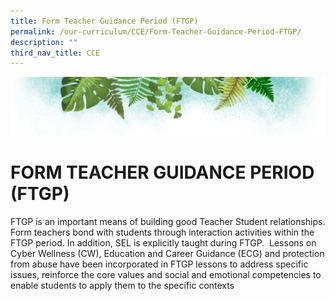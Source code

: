 ```yaml
---
title: Form Teacher Guidance Period (FTGP)
permalink: /our-curriculum/CCE/Form-Teacher-Guidance-Period-FTGP/
description: ""
third_nav_title: CCE
---
```

![](/images/Banner.png)

# FORM TEACHER GUIDANCE PERIOD (FTGP)

FTGP is an important means of building good Teacher Student relationships. Form teachers bond with students through interaction activities within the FTGP period. In addition, SEL is explicitly taught during FTGP.  Lessons on Cyber Wellness (CW), Education and Career Guidance (ECG) and protection from abuse have been incorporated in FTGP lessons to address specific issues, reinforce the core values and social and emotional competencies to enable students to apply them to the specific contexts